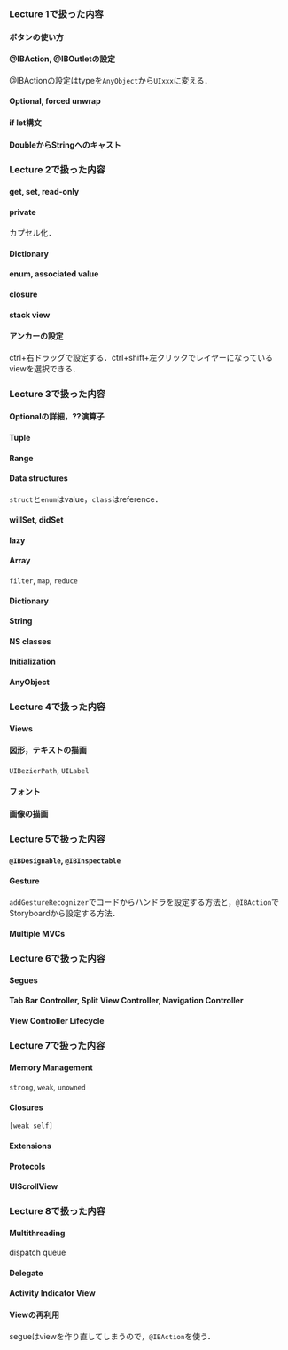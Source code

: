 ### Lecture 1で扱った内容
#### ボタンの使い方
#### @IBAction, @IBOutletの設定
@IBActionの設定はtypeを`AnyObject`から`UIxxx`に変える．
#### Optional, forced unwrap
#### if let構文
#### DoubleからStringへのキャスト
### Lecture 2で扱った内容
#### get, set, read-only
#### private
カプセル化．
#### Dictionary
#### enum, associated value
#### closure
#### stack view
#### アンカーの設定
ctrl+右ドラッグで設定する．ctrl+shift+左クリックでレイヤーになっているviewを選択できる．
### Lecture 3で扱った内容
#### Optionalの詳細，??演算子
#### Tuple
#### Range
#### Data structures
`struct`と`enum`はvalue，`class`はreference．
#### willSet, didSet
#### lazy
#### Array
`filter`, `map`, `reduce`
#### Dictionary
#### String
#### NS classes
#### Initialization
#### AnyObject
### Lecture 4で扱った内容
#### Views
#### 図形，テキストの描画
`UIBezierPath`, `UILabel`
#### フォント
#### 画像の描画
### Lecture 5で扱った内容
#### `@IBDesignable`, `@IBInspectable`
#### Gesture
`addGestureRecognizer`でコードからハンドラを設定する方法と，`@IBAction`でStoryboardから設定する方法．
#### Multiple MVCs
### Lecture 6で扱った内容
#### Segues
#### Tab Bar Controller, Split View Controller, Navigation Controller
#### View Controller Lifecycle
### Lecture 7で扱った内容
#### Memory Management
`strong`, `weak`, `unowned`
#### Closures
`[weak self]`
#### Extensions
#### Protocols
#### UIScrollView
### Lecture 8で扱った内容
#### Multithreading
dispatch queue
#### Delegate
#### Activity Indicator View
#### Viewの再利用
segueはviewを作り直してしまうので，`@IBAction`を使う．
